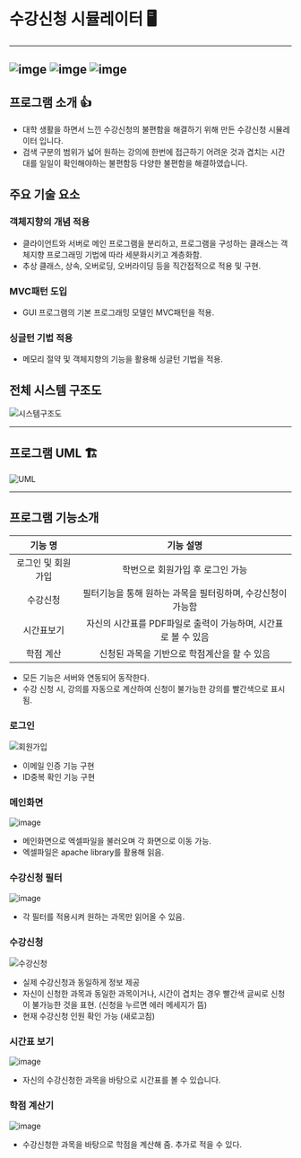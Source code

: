 # 수강신청 시뮬레이터 :desktop_computer:

------

## ![imge](https://img.shields.io/badge/ProjectType-TeamProject-green) ![imge](https://img.shields.io/badge/Language-Jav-yellow) ![imge](https://img.shields.io/badge/Tools-Eclipse-blue)

## 프로그램 소개 :thumbsup:

- 대학 생활을 하면서 느낀 수강신청의 불편함을 해결하기 위해 만든 수강신청 시뮬레이터 입니다.
- 검색 구분의 범위가 넓어 원하는 강의에 한번에 접근하기 어려운 것과 겹치는 시간대를 일일이 확인해야하는 불편함등 다양한 불편함을 해결하였습니다.

## 주요 기술 요소

### 객체지향의 개념 적용

- 클라이언트와 서버로 메인 프로그램을 분리하고, 프로그램을 구성하는 클래스는 객체지향 프로그래밍 기법에 따라 세분화시키고 계층화함.
- 추상 클래스, 상속, 오버로딩, 오버라이딩 등을 직간접적으로 적용 및 구현.

### MVC패턴 도입

- GUI 프로그램의 기본 프로그래밍 모델인 MVC패턴을 적용.

### 싱글턴 기법 적용

- 메모리 절약 및 객체지향의 기능을 활용해 싱글턴 기법을 적용.

## 전체 시스템 구조도

![시스템구조도](https://user-images.githubusercontent.com/37828448/71608901-bbf36c00-2bc7-11ea-87b2-d34d20598744.png)

------

## 프로그램 UML :building_construction:

![UML](https://user-images.githubusercontent.com/37828448/71608859-8babcd80-2bc7-11ea-923f-585557da03bc.png)



------

## 프로그램 기능소개

|      기능 명       |                          기능 설명                           |
| :----------------: | :----------------------------------------------------------: |
| 로그인 및 회원가입 |               학번으로 회원가입 후 로그인 가능               |
|      수강신청      | 필터기능을 통해 원하는 과목을 필터링하며, 수강신청이 가능함  |
|     시간표보기     | 자신의 시간표를 PDF파일로 출력이 가능하며, 시간표로 볼 수 있음 |
|     학점 계산      |         신청된 과목을 기반으로 학점계산을 할 수 있음         |

- 모든 기능은 서버와 연동되어 동작한다.
- 수강 신청 시, 강의를 자동으로 계산하여 신청이 불가능한 강의를 빨간색으로 표시됨.

### 로그인

![회원가입](https://user-images.githubusercontent.com/37828448/71665237-72f61000-2d9f-11ea-8429-80d8eebf282c.gif)

- 이메일 인증 기능 구현
- ID중복 확인 기능 구현

### 메인화면

![image](https://user-images.githubusercontent.com/37828448/71543853-529f0d80-29bb-11ea-9564-0923c59a20c7.png)

- 메인화면으로 엑셀파일을 불러오며 각 화면으로 이동 가능.
- 엑셀파일은 apache library를 활용해 읽음.

### 수강신청 필터

![image](https://user-images.githubusercontent.com/37828448/71543862-706c7280-29bb-11ea-9faa-dc69e9e3c1e1.png)

- 각 필터를 적용시켜 원하는 과목만 읽어올 수 있음.

### 수강신청

![수강신청](https://user-images.githubusercontent.com/37828448/71665198-4e9a3380-2d9f-11ea-8460-189b167fa6c6.gif)

- 실제 수강신청과 동일하게 정보 제공
- 자신이 신청한 과목과 동일한 과목이거나, 시간이 겹치는 경우 빨간색 글씨로 신청이 불가능한 것을 표현. (신청을 누르면 에러 메세지가 뜸)
- 현재 수강신청 인원 확인 가능 (새로고침)

### 시간표 보기

![image](https://user-images.githubusercontent.com/37828448/71305039-a20c9900-2411-11ea-8ff8-ce7e5b4c6246.png)

- 자신의 수강신청한 과목을 바탕으로 시간표를 볼 수 있습니다.

### 학점 계산기

![image](https://user-images.githubusercontent.com/37828448/71543867-8ed26e00-29bb-11ea-8700-6f1d0f8793f9.png)

- 수강신청한 과목을 바탕으로 학점을 계산해 줌. 추가로 적을 수 있다.
